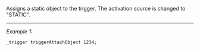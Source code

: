 Assigns a static object to the trigger. The activation source is changed to "STATIC".


---
*Example 1:*
```sqf
_trigger triggerAttachObject 1234;
```